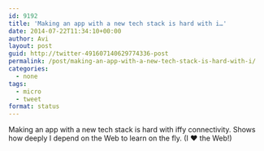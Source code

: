 ```yaml
---
id: 9192
title: 'Making an app with a new tech stack is hard with i…'
date: 2014-07-22T11:34:10+00:00
author: Avi
layout: post
guid: http://twitter-491607140629774336-post
permalink: /post/making-an-app-with-a-new-tech-stack-is-hard-with-i/
categories:
  - none
tags:
  - micro
  - tweet
format: status
---
```

Making an app with a new tech stack is hard with iffy connectivity. Shows how deeply I depend on the Web to learn on the fly. (I ♥ the Web!)